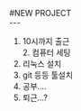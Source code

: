 
#NEW PROJECT
<br>---<br>
1. 10시까지 출근
<br>2. 컴퓨터 세팅<br>
3. 리눅스 설치<br>
4. git 등등 툴설치<br>
5. 공부....<br>
6. 퇴근...?
